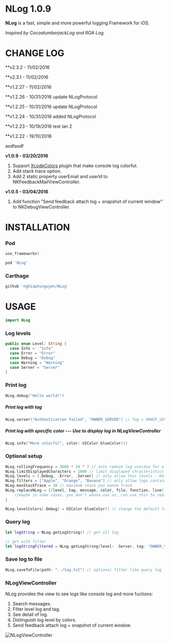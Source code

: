 # NLog 1.0.9
**NLog** is a fast, simple and more powerful logging Framework for iOS.

*Inspired by CocoalumberjackLog and RGA Log.*

# CHANGE LOG 
**v2.3.2 - 11/02/2016

 
**v2.3.1 - 11/02/2016

 
**v1.2.27 - 11/02/2016

 
**v1.2.26 - 10/31/2016
update NLogProtocol
 
**v1.2.25 - 10/31/2016
update NLogProtocol
 
**v1.2.24 - 10/31/2016
added NLogProtocol
 
**v1.2.23 - 10/19/2016
test lan 2


**v1.2.22 - 19/10/2016

asdfasdf



**v1.0.9 - 03/20/2016**

1. Support [XcodeColors](https://github.com/robbiehanson/XcodeColors) plugin that make console log colorful.
2. Add stack trace option.
3. Add 2 static property userEmail and userId to NKFeedbackMailViewController.

**v1.0.5 - 03/04/2016**

1. Add function "Send feedback attach log + snapshot of current window" to NKDebugViewController.

# INSTALLATION

### Pod
```bash
use_frameworks!

pod 'NLog'
```

### Carthage
```bash
github 'nghiaphunguyen/NLog'
```

# USAGE

```swift
import NLog
```

### Log levels
```swift
public enum Level: String {
  case Info =  "Info"
  case Error = "Error"
  case Debug = "Debug"
  case Warning = "Warning"
  case Server = "Server"
}
```

### Print log
``` swift
NLog.debug("Hello world!")
```

##### Print log with tag
```swift
NLog.server("Authentication failed", "OWNER_SERVER") // Tag = OWNER_SERVER
```

##### Print log with specific color --- Use to display log in NLogViewController
```swift
NLog.info("More colorful", color: UIColor.blueColor())
```

### Optional setup
```swift
NLog.rollingFrequency = 3600 * 24 * 7 // auto remove log overdue for a week.
NLog.limitDisplayedCharacters = 1000 // limit displayed chracteristics of a message on console log.
NLog.levels = [.Debug, .Error, .Server] // only allow this levels - Default is allow all.
NLog.filters = ["Apple", "Orange", "Banana"] // only allow logs contain filters.
NLog.maxStackTrace = 10 // maximum stack you wanna trace
NLog.replaceNLog = {(level, tag, message, color, file, function, line) in
    //maybe in some cases, you don't wanna use us, can use this to replace NLog by another Log you want.
}

NLog.levelColors[.Debug] = UIColor.blueColor() // change the default level color
```

### Query log
```swift
let logString = NLog.getLogString() // get all log

// get with filter
let logStringFiltered = NLog.getLogString(level: .Server, tag: "OWNER_SERVER", filter: "user/me", limit: 1000, stackTrace: false)
```

### Save log to file
```swift
NLog.saveToFile(path: "../log.txt") // optional filter like query log
```

### NLogViewController
NLog provides the view to see logs like console log and more fuctions:

1. Search messages.
2. Filter level log and tag.
3. See detail of log.
4. Distinguish log level by colors.
5. Send feedback attach log + snapshot of current window.

![NLogViewController](http://i.imgur.com/F2cPLku.png)
